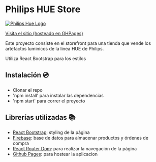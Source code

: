 # Philips HUE Store

[![Philips Hue Logo](https://upload.wikimedia.org/wikipedia/commons/thumb/3/3a/Philips_Hue_logo.svg/317px-Philips_Hue_logo.svg.png)]("https://tom-cor.github.io/coderhouse-proyecto-react")

[Visita el sitio (hosteado en GHPages)]("https://tom-cor.github.io/coderhouse-proyecto-react")

Este proyecto consiste en el storefront para una tienda que vende los artefactos luminicos de la linea HUE de Philips.

Utiliza React Bootstrap para los estilos

## Instalación 💿

- Clonar el repo
- 'npm install' para instalar las dependencias
- 'npm start' para correr el proyecto

## Librerías utilizadas 📚

- [React Bootstrap](https://react-bootstrap.github.io): styling de la página
- [Firebase](https://firebase.google.com): base de datos para almacenar productos y órdenes de compra
- [React Router Dom](https://www.npmjs.com/package/react-router-dom): para realizar la navegación de la página
- [Github Pages](): para hostear la aplicacion
